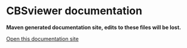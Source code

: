 CBSviewer documentation
=========

__Maven generated documentation site, edits to these files will be lost.__

[Open this documentation site](http://mineleni.github.io/CBSviewer/ "CBS viewer documentation")

